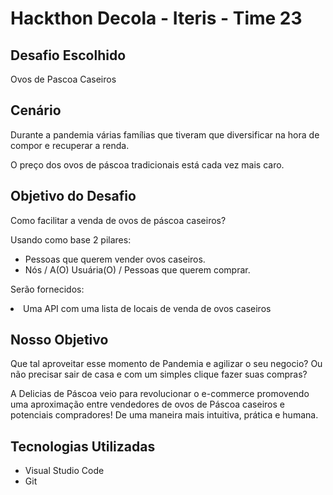 <html>
  <h1>Hackthon Decola - Iteris - Time 23</h1>
  
  <h2>Desafio Escolhido </h2>
  <p>Ovos de Pascoa Caseiros</p>

  <h2>Cenário</h2>
  <p>Durante a pandemia várias famílias que tiveram que diversificar na hora de compor e recuperar a renda.</p>
  <p>O preço dos ovos de páscoa tradicionais está cada vez mais caro.</p>
  
  <h2>Objetivo do Desafio</h2>
  <p>Como facilitar a venda de ovos de páscoa caseiros?</p>
  
  <p>Usando como base 2 pilares:</p>
  <ul>
    <li>Pessoas que querem vender ovos caseiros.</li>
    <li>Nós / A(O) Usuária(O) / Pessoas que querem comprar.</li>
 
  </ul>
    <p>Serão fornecidos:<p>
      <li>Uma API com uma lista de locais de venda de ovos caseiros</li>


  </ul>
  
  <h2>Nosso Objetivo</h2>
  <p>Que tal aproveitar esse momento de Pandemia e agilizar o seu negocio? Ou não precisar sair de casa e com um simples clique fazer suas compras?</p>
  <p>A Delicias de Páscoa veio para revolucionar o e-commerce promovendo uma aproximação entre vendedores de ovos de Páscoa caseiros e potenciais compradores! De uma maneira mais intuitiva, prática e humana.</p>
  
  <h2>Tecnologias Utilizadas</h2>
  <ul>
  
  <li>Visual Studio Code</li>
  <li>Git</li>
  
  </ul>


</html>

